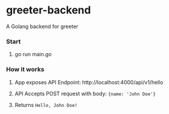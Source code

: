 # greeter-backend
A Golang backend for greeter


### Start

1. go run main.go

### How it works

1. App exposes API Endpoint: http://localhost:4000/api/v1/hello
2. API Accepts POST request with body:
`
{name: 'John Doe'}
`

3. Returns `Hello, John Doe!`

